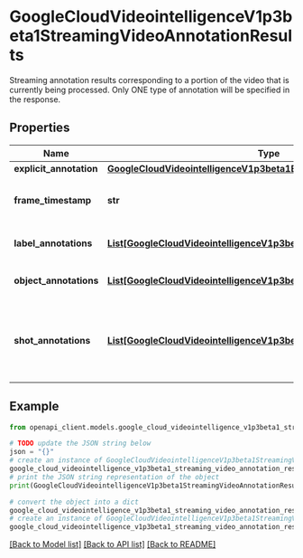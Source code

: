 # GoogleCloudVideointelligenceV1p3beta1StreamingVideoAnnotationResults

Streaming annotation results corresponding to a portion of the video that is currently being processed. Only ONE type of annotation will be specified in the response.

## Properties

Name | Type | Description | Notes
------------ | ------------- | ------------- | -------------
**explicit_annotation** | [**GoogleCloudVideointelligenceV1p3beta1ExplicitContentAnnotation**](GoogleCloudVideointelligenceV1p3beta1ExplicitContentAnnotation.md) |  | [optional] 
**frame_timestamp** | **str** | Timestamp of the processed frame in microseconds. | [optional] 
**label_annotations** | [**List[GoogleCloudVideointelligenceV1p3beta1LabelAnnotation]**](GoogleCloudVideointelligenceV1p3beta1LabelAnnotation.md) | Label annotation results. | [optional] 
**object_annotations** | [**List[GoogleCloudVideointelligenceV1p3beta1ObjectTrackingAnnotation]**](GoogleCloudVideointelligenceV1p3beta1ObjectTrackingAnnotation.md) | Object tracking results. | [optional] 
**shot_annotations** | [**List[GoogleCloudVideointelligenceV1p3beta1VideoSegment]**](GoogleCloudVideointelligenceV1p3beta1VideoSegment.md) | Shot annotation results. Each shot is represented as a video segment. | [optional] 

## Example

```python
from openapi_client.models.google_cloud_videointelligence_v1p3beta1_streaming_video_annotation_results import GoogleCloudVideointelligenceV1p3beta1StreamingVideoAnnotationResults

# TODO update the JSON string below
json = "{}"
# create an instance of GoogleCloudVideointelligenceV1p3beta1StreamingVideoAnnotationResults from a JSON string
google_cloud_videointelligence_v1p3beta1_streaming_video_annotation_results_instance = GoogleCloudVideointelligenceV1p3beta1StreamingVideoAnnotationResults.from_json(json)
# print the JSON string representation of the object
print(GoogleCloudVideointelligenceV1p3beta1StreamingVideoAnnotationResults.to_json())

# convert the object into a dict
google_cloud_videointelligence_v1p3beta1_streaming_video_annotation_results_dict = google_cloud_videointelligence_v1p3beta1_streaming_video_annotation_results_instance.to_dict()
# create an instance of GoogleCloudVideointelligenceV1p3beta1StreamingVideoAnnotationResults from a dict
google_cloud_videointelligence_v1p3beta1_streaming_video_annotation_results_from_dict = GoogleCloudVideointelligenceV1p3beta1StreamingVideoAnnotationResults.from_dict(google_cloud_videointelligence_v1p3beta1_streaming_video_annotation_results_dict)
```
[[Back to Model list]](../README.md#documentation-for-models) [[Back to API list]](../README.md#documentation-for-api-endpoints) [[Back to README]](../README.md)


